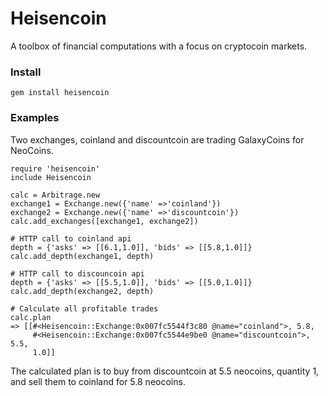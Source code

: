 # Heisencoin

A toolbox of financial computations with a focus on cryptocoin markets.

### Install

```
gem install heisencoin
```

### Examples

Two exchanges, coinland and discountcoin are trading GalaxyCoins for NeoCoins.

```
require 'heisencoin'
include Heisencoin

calc = Arbitrage.new
exchange1 = Exchange.new({'name' =>'coinland'})
exchange2 = Exchange.new({'name' =>'discountcoin'})
calc.add_exchanges([exchange1, exchange2])

# HTTP call to coinland api
depth = {'asks' => [[6.1,1.0]], 'bids' => [[5.8,1.0]]}
calc.add_depth(exchange1, depth)

# HTTP call to discouncoin api
depth = {'asks' => [[5.5,1.0]], 'bids' => [[5.0,1.0]]}
calc.add_depth(exchange2, depth)

# Calculate all profitable trades
calc.plan
=> [[#<Heisencoin::Exchange:0x007fc5544f3c80 @name="coinland">, 5.8,
     #<Heisencoin::Exchange:0x007fc5544e9be0 @name="discountcoin">, 5.5,
     1.0]]
```

The calculated plan is to buy from discountcoin at 5.5 neocoins, quantity 1, and sell them to coinland for 5.8 neocoins.

